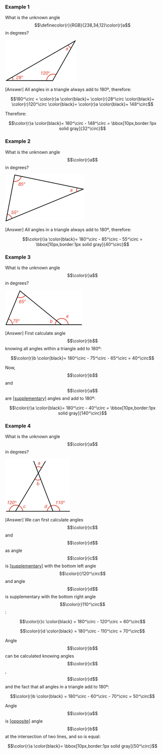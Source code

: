 ### Example 1

What is the unknown angle $$\definecolor{r}{RGB}{238,34,12}\color{r}a$$ in degrees?

![](e1.png)

<hintLow>[Answer]
All angles in a triangle always add to 180º, therefore:

$$180^\circ = \color{r}a \color{black}+ \color{r}28^\circ \color{black}+ \color{r}120^\circ \color{black}= \color{r}a \color{black}+ 148^\circ$$

Therefore:

$$\color{r}a \color{black}= 180^\circ - 148^\circ = \bbox[10px,border:1px solid gray]{32^\circ}$$
</hintLow>

### Example 2

What is the unknown angle $$\color{r}a$$ in degrees?

![](e2.png)

<hintLow>[Answer]
All angles in a triangle always add to 180º, therefore:

$$\color{r}a \color{black}= 180^\circ - 85^\circ - 55^\circ = \bbox[10px,border:1px solid gray]{40^\circ}$$
</hintLow>

### Example 3

What is the unknown angle $$\color{r}a$$ in degrees?

![](e3.png)

<hintLow>[Answer]
First calculate angle $$\color{r}b$$ knowing all angles within a triangle add to 180º:

$$\color{r}b \color{black}= 180^\circ - 75^\circ - 65^\circ = 40^\circ$$

Now, $$\color{r}b$$ and $$\color{r}a$$ are [[supplementary]]((qr,'Math/Geometry_1/AngleGroups/base/Supplementary',#00756F)) angles and add to 180º:

$$\color{r}a \color{black}= 180^\circ - 40^\circ = \bbox[10px,border:1px solid gray]{140^\circ}$$
</hintLow>

### Example 4

What is the unknown angle $$\color{r}a$$ in degrees?

![](e4.png)

<hintLow>[Answer]
We can first calculate angles $$\color{r}c$$ and $$\color{r}d$$ as angle $$\color{r}c$$ is [[supplementary]]((qr,'Math/Geometry_1/AngleGroups/base/Supplementary',#00756F)) with the bottom left angle $$\color{r}120^\circ$$ and angle $$\color{r}d$$ is supplementary with the bottom right angle $$\color{r}110^\circ$$:

$$\color{r}c \color{black} = 180^\circ - 120^\circ = 60^\circ$$

$$\color{r}d \color{black} = 180^\circ - 110^\circ = 70^\circ$$

Angle $$\color{r}b$$ can be calculated knowing angles $$\color{r}c$$, $$\color{r}d$$ and the fact that all angles in a triangle add to 180º:

$$\color{r}b \color{black} = 180^\circ - 60^\circ - 70^\circ = 50^\circ$$

Angle $$\color{r}a$$ is [[opposite]]((qr,'Math/Geometry_1/AnglesAtIntersections/base/Opposite',#00756F)) angle $$\color{r}b$$ at the intersection of two lines, and so is equal:

$$\color{r}a \color{black}= \bbox[10px,border:1px solid gray]{50^\circ}$$
</hintLow>
